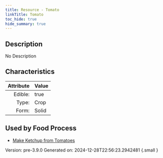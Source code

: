 ```yaml
---
title: Resource - Tomato
linkTitle: Tomato
toc_hide: true
hide_summary: true
---
```


## Description
No Description

## Characteristics

| Attribute      | Value |
|--------:|:------|
|Edible:|true|
|Type:|Crop|
|Form:|Solid|
 



    
## Used by Food Process

- [Make Ketchup from Tomatoes](/docs/definitions/food/make-ketchup-from-tomatoes)


Version: pre-3.9.0 Generated on: 2024-12-28T22:56:23.2942481
{.small }
